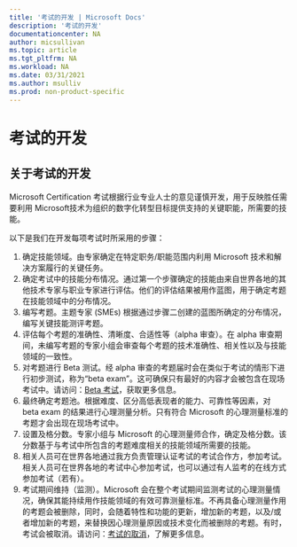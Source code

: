 ```yaml
---
title: '考试的开发 | Microsoft Docs'
description: '考试的开发' 
documentationcenter: NA 
author: micsullivan
ms.topic: article
ms.tgt_pltfrm: NA
ms.workload: NA
ms.date: 03/31/2021
ms.author: msulliv
ms.prod: non-product-specific
---
```

# 考试的开发

## 关于考试的开发

Microsoft Certification 考试根据行业专业人士的意见谨慎开发，用于反映胜任需要利用 Microsoft技术为组织的数字化转型目标提供支持的关键职能，所需要的技能。

以下是我们在开发每项考试时所采用的步骤：

1. 确定技能领域。由专家确定在特定职务/职能范围内利用 Microsoft 技术和解决方案履行的关键任务。
2. 确定考试中的技能分布情况。通过第一个步骤确定的技能由来自世界各地的其他技术专家与职业专家进行评估。他们的评估结果被用作蓝图，用于确定考题在技能领域中的分布情况。
3. 编写考题。主题专家 (SMEs) 根据通过步骤二创建的蓝图所确定的分布情况，编写关键技能测评考题。
4. 评估每个考题的准确性、清晰度、合适性等（alpha 审查）。在 alpha 审查期间，未编写考题的专家小组会审查每个考题的技术准确性、相关性以及与技能领域的一致性。
5. 对考题进行 Beta 测试。经 alpha 审查的考题届时会在类似于考试的情形下进行初步测试，称为“beta exam”。这可确保只有最好的内容才会被包含在现场考试中。请访问：[Beta 考试](/learn/certifications/beta-exams)，获取更多信息。 
6. 最终确定考题池。根据难度、区分高低表现者的能力、可靠性等因素，对 beta exam 的结果进行心理测量分析。只有符合 Microsoft 的心理测量标准的考题才会出现在现场考试中。
7. 设置及格分数。专家小组与  Microsoft 的心理测量师合作，确定及格分数。该分数基于与考试中所包含的考题难度相关的技能领域所需要的技能。
8. 相关人员可在世界各地通过我方负责管理认证考试的考试合作方，参加考试。相关人员可在世界各地的考试中心参加考试，也可以通过有人监考的在线方式参加考试（若有）。
9. 考试期间维持（监测）。Microsoft 会在整个考试期间监测考试的心理测量情况，确保其能持续用作技能领域的有效可靠测量标准。不再具备心理测量作用的考题会被删除，同时，会随着特性和功能的更新，增加新的考题，以及/或者增加新的考题，来替换因心理测量原因或技术变化而被删除的考题。有时，考试会被取消。请访问：[考试的取消](/learn/certifications/retired-certification-exams)，了解更多信息。